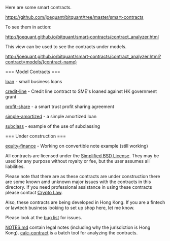 Here are some smart contracts.

https://github.com/joequant/bitquant/tree/master/smart-contracts

To see them in action:

http://joequant.github.io/bitquant/smart-contracts/contract_analyzer.html

This view can be used to see the contracts under models.

http://joequant.github.io/bitquant/smart-contracts/contract_analyzer.html?contract=models/(contract-name)


=== Model Contracts ===

[loan](http://joequant.github.io/bitquant/smart-contracts/contract_analyzer.html?contract=models/loan) - small business loans

[credit-line](http://joequant.github.io/bitquant/smart-contracts/contract_analyzer.html?contract=models/credit-line) - Credit line contract to SME's loaned against HK
government grant

[profit-share](http://joequant.github.io/bitquant/smart-contracts/contract_analyzer.html?contract=models/profit-share) - a smart trust profit sharing agreement

[simple-amortized](http://joequant.github.io/bitquant/smart-contracts/contract_analyzer.html?contract=models/simple-amortized) - a simple amortized loan

[subclass](http://joequant.github.io/bitquant/smart-contracts/contract_analyzer.html?contract=models/subclass) - example of the use of subclassing

=== Under construction ===

[equity-finance](http://joequant.github.io/bitquant/smart-contracts/contract_analyzer.html?contract=models/equity-finance) - Working on convertible note example (still working)

All contracts are licensed under the [Simplified BSD
License](http://opensource.org/licenses/BSD-2-Clause). They may be
used for any purpose without royalty or fee, but the user assumes all
liabilities.  

Please note that there are as these contracts are under construction
there are some known amd unknown major issues with the contracts in
this directory.  If you need professional assistance in using these
contracts please contact [Crypto Law](http://www.crypto-law.com).

Also, these contracts are being developed in Hong Kong.  If you are a
fintech or lawtech business looking to set up shop here, let me know.

Please look at the [bug list](https://github.com/joequant/bitquant/issues) for issues.

[NOTES.md](NOTES.md) contain legal notes (including why the
jurisdiction is Hong Kong).  [calc-contract](calc-contract.js) is a
batch tool for analyzing the contracts.
